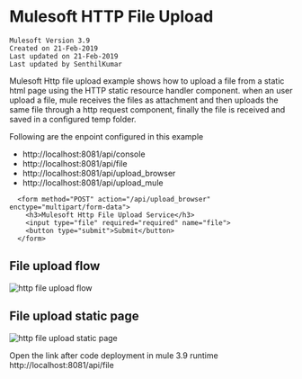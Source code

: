 # Mulesoft HTTP File Upload

```
Mulesoft Version 3.9
Created on 21-Feb-2019
Last updated on 21-Feb-2019
Last updated by SenthilKumar
```

Mulesoft Http file upload example shows how to upload a file from a static html 
page using the HTTP static resource handler component. when an user upload a file, 
mule receives the files as attachment and then uploads the same file through 
a http request component, finally the file is received and saved in a configured 
temp folder. 

Following are the enpoint configured in this example
 * http://localhost:8081/api/console
 * http://localhost:8081/api/file
 * http://localhost:8081/api/upload_browser
 * http://localhost:8081/api/upload_mule

```
  <form method="POST" action="/api/upload_browser" enctype="multipart/form-data">
    <h3>Mulesoft Http File Upload Service</h3>
    <input type="file" required="required" name="file">
    <button type="submit">Submit</button>
  </form>
``` 

## File upload flow
![http file upload flow](https://github.com/toskumar/mulesoft/blob/master/http_file_upload/doc/http_file_upload_flow.jpg)

## File upload static page
![http file upload static page](https://github.com/toskumar/mulesoft/blob/master/http_file_upload/doc/http_file_upload_static_page.jpg)

Open the link after code deployment in mule 3.9 runtime http://localhost:8081/api/file
